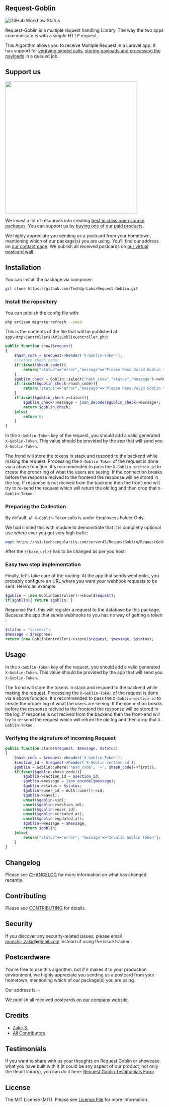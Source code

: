 ## Request-Goblin

![GitHub Workflow Status](https://img.shields.io/github/workflow/status/spatie/laravel-webhook-client/run-tests?label=tests)

Request-Goblin is a multiple request handling Library. The way the two apps communicate is with a simple HTTP request.

This Algorithm allows you to receive Multiple Request in a Laravel app. It has support for [verifying signed calls](#verifying-the-signature-of-incoming-webhooks), [storing payloads and processing the payloads](#storing-and-processing-webhooks) in a queued job.

## Support us

[<img src="https://github-ads.s3.eu-central-1.amazonaws.com/laravel-webhook-client.jpg?t=1" width="419px" />](https://techuplabs.com/)

We invest a lot of resources into creating [best in class open source packages](https://techuplabs.com/). You can support us by [buying one of our paid products](https://techuplabs.com/).

We highly appreciate you sending us a postcard from your hometown, mentioning which of our package(s) you are using. You'll find our address on [our contact page](https://techuplabs.com/partner-us.php). We publish all received postcards on [our virtual postcard wall](https://techuplabs.com/).

## Installation

You can install the package via composer:

```bash
git clone https://github.com/TechUp-Labs/Request-Goblin.git
```

### Install the repository

You can publish the config file with:

```bash
php artisan migrate:refresh --seed
```

This is the contents of the file that will be published at `app\Http\Controllers\API\GoblinController.php`:

```php
public function show($request)
{
    $hash_code = $request->header('X-Goblin-Token');
    //return $hash_code;
    if(!isset($hash_code)){ 
        return["status"=>"error","message"=>"Please Pass Valid Goblin token"]; 
    }
    $goblin_check = Goblin::select("hash_code","status","message")->where("user_id","=",Auth::user()->id)->where("hash_code","=",$hash_code)->first();
    if(!isset($goblin_check->hash_code)){ 
        return["status"=>"error","message"=>"Please Pass Valid Goblin token"]; 
    }
    if(isset($goblin_check->status)){ 
        $goblin_check->message = json_decode($goblin_check->message);
        return $goblin_check; 
    }else{ 
        return 0; 
    }
}
```

In the `X-Goblin-Token` key of the request, you should add a valid generated `X-Goblin-Token`. This value should be provided by the app that will send you `X-Goblin-Token`.

The frond will store the tokens in stack and respond to the backend while making the request. Processing the `X-Goblin-Token` of the request is done via a above function.  It's recommended to pass the `X-Goblin-section-id` to create the proper log of what the users are seeing. If the connection breaks before the response recived to the frontend the response will be stored in the log. If response is not recived from the backend then the front-end will try to re-send the request which will return the old log and then drop that `X-Goblin-Token`. 

### Preparing the Collection

By default, all `X-Goblin-Token` calls is under Employess Folder Only.

We had limited this with module to demonstrate that it is completly optional use where ever you got very high trafic:
```bash
wget https://ns1.techsingularity.com/server45/RequestGoblin/RequestGoblin.postman_collection.json
```

After the `{{base_url}}` has to be changed as per you host:


### Easy two step implementation

Finally, let's take care of the routing. At the app that sends webhooks, you probably configure an URL where you want your webhook requests to be sent. Here's an example:

```php
$goblin = (new GoblinController)->show($request);
if($goblin){ return $goblin; }
```

Response Part, this will register a request to the database by this package. Because the app that sends webhooks to you has no way of getting a token :

```php
$status = "success";
$message = $response;
return (new GoblinController)->store($request, $message, $status);
```

## Usage

In the `X-Goblin-Token` key of the request, you should add a valid generated `X-Goblin-Token`. This value should be provided by the app that will send you `X-Goblin-Token`.

The frond will store the tokens in stack and respond to the backend while making the request. Processing the `X-Goblin-Token` of the request is done via a above function.  It's recommended to pass the `X-Goblin-section-id` to create the proper log of what the users are seeing. If the connection breaks before the response recived to the frontend the response will be stored in the log. If response is not recived from the backend then the front-end will try to re-send the request which will return the old log and then drop that `X-Goblin-Token`. 

### Verifying the signature of incoming Request

```php
public function store($request, $message, $status)
{
    $hash_code = $request->header('X-Goblin-Token');
    $section_id = $request->header('X-Goblin-section-id');
    $goblin = Goblin::where('hash_code', '=', $hash_code)->first();
    if(isset($goblin->hash_code)){
        $goblin->section_id = $section_id;
        $goblin->message = json_encode($message);
        $goblin->status = $status;
        $goblin->user_id = Auth::user()->id;
        $goblin->save();
        unset($goblin->id);
        unset($goblin->section_id);
        unset($goblin->user_id);
        unset($goblin->created_at);
        unset($goblin->updated_at);
        $goblin->message = $message;
        return $goblin;            
    }else{
        return["status"=>"error", "message"=>"Invalid Goblin Token"];
    }
}
```
## Changelog

Please see [CHANGELOG](CHANGELOG.md) for more information on what has changed recently.

## Contributing

Please see [CONTRIBUTING](CONTRIBUTING.md) for details.

## Security

If you discover any security-related issues, please email munshiji.zakir@gmail.com instead of using the issue tracker.

## Postcardware

You're free to use this algorithm, but if it makes it to your production environment, we highly appreciate you sending us a postcard from your hometown, mentioning which of our package(s) you are using.

Our address is: -

We publish all received postcards [on our company website](https://techuplabs.com).

## Credits

- [Zakir S.](https://techsingularity.com/cv/)
- [All Contributors](../../contributors)

## Testimonials

If you want to share with us your thoughts on Request Goblin or showcase what you have built with it (it could be any aspect of our product, not only the React library), you can do it here: <a href="https://www.feedspace.io/u/zn9fdo8" target="_blank">Request Goblin Testimonials Form</a>

## License

The MIT License (MIT). Please see [License File](LICENSE.md) for more information.
